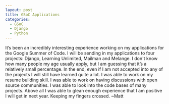 ```yaml
---
layout: post
title: GSoC Applications
categories:
  - GSoC
  - Django
  - Python
---
```

It’s been an incredibly interesting experience working on my applications for the Google Summer of Code. I will be sending in my applications to four projects: Django, Learning Unlimited, Mailman and Melange. I don't know how many people my age usually apply, but I am guessing that it’s a relatively small percentage.  In the end, even if I am not accepted into any of the projects I will still have learned quite a lot. I was able to work on my resume building skill.  I was able to work on having discussions with open source communities.  I was able to look into the code bases of many projects. Above all I was able to glean enough experience that I am positive I will get in next year.
Keeping my fingers crossed.
~Matt

